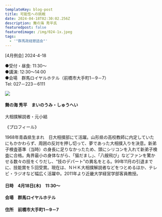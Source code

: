 ```yaml
---
templateKey: blog-post
title: 可能性への挑戦
date: 2024-04-18T02:30:02.256Z
description: 舞の海 秀平氏
featuredpost: false
featuredimage: /img/024-1x.jpeg
tags:
  - '"群馬政経懇話会"'
---
```

\[4月例会] 2024-4-18<br />

●受付・昼食: 11:30〜<br />
●講演: 12:30〜14:00<br />
●会場　群馬ロイヤルホテル（前橋市大手町1－9－7）<br />
Tel: 027－223－6111<br />

![](/img/024-1x.jpeg)

#### 舞の海 秀平　まいのうみ・しゅうへい

大相撲解説者・元小結

《プロフィール》

1968年青森県生まれ　日大相撲部にて活躍。山形県の高校教師に内定していたにもかかわらず、周囲の反対を押し切って、夢であった大相撲入りを決意。新弟子検査基準（当時）の身長に足りなかったため、頭にシリコンを入れて新弟子検査に合格。角界最小の身体ながら、「猫だまし」、「八艘飛び」などファンを驚かせる数々の技をくりだし、“技のデパート”の異名をとる。99年11月の引退までに、技能賞を５回受賞。現在は、ＮＨＫ大相撲解説者などをつとめるほか、テレビ・ラジオなど幅広く活躍中。2011年より近畿大学経営学部客員教授。

#### 日時　4月18日(木)　11:30〜

#### 会場　群馬ロイヤルホテル

#### 住所　前橋市大手町1－9－7